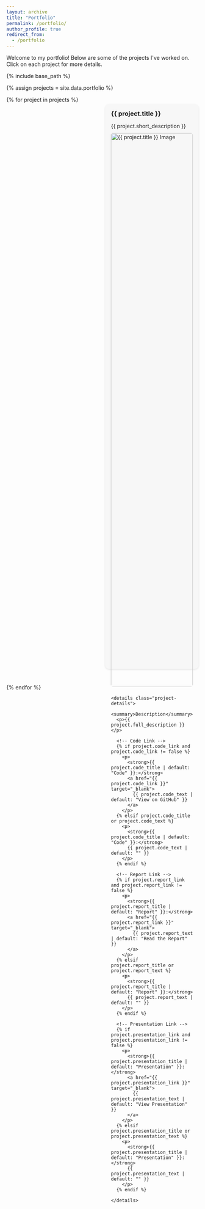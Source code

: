 ```yaml
---
layout: archive
title: "Portfolio"
permalink: /portfolio/
author_profile: true
redirect_from:
  - /portfolio
---
```


Welcome to my portfolio! Below are some of the projects I've worked on. Click on each project for more details.

{% include base_path %}

{% assign projects = site.data.portfolio %}

<div class="portfolio-container">
  {% for project in projects %}
  <div class="portfolio-item">
    <h3 class="project-title">{{ project.title }}</h3>
    <p class="short-description">{{ project.short_description }}</p>
    <img src="{{ project.image }}" alt="{{ project.title }} Image" class="portfolio-image">

    <details class="project-details">
      <summary>Description</summary>
      <p>{{ project.full_description }}</p>

      <!-- Code Link -->
      {% if project.code_link and project.code_link != false %}
        <p>
          <strong>{{ project.code_title | default: "Code" }}:</strong> 
          <a href="{{ project.code_link }}" target="_blank">
            {{ project.code_text | default: "View on GitHub" }}
          </a>
        </p>
      {% elsif project.code_title or project.code_text %}
        <p>
          <strong>{{ project.code_title | default: "Code" }}:</strong> 
          {{ project.code_text | default: "" }}
        </p>
      {% endif %}

      <!-- Report Link -->
      {% if project.report_link and project.report_link != false %}
        <p>
          <strong>{{ project.report_title | default: "Report" }}:</strong> 
          <a href="{{ project.report_link }}" target="_blank">
            {{ project.report_text | default: "Read the Report" }}
          </a>
        </p>
      {% elsif project.report_title or project.report_text %}
        <p>
          <strong>{{ project.report_title | default: "Report" }}:</strong> 
          {{ project.report_text | default: "" }}
        </p>
      {% endif %}

      <!-- Presentation Link -->
      {% if project.presentation_link and project.presentation_link != false %}
        <p>
          <strong>{{ project.presentation_title | default: "Presentation" }}:</strong> 
          <a href="{{ project.presentation_link }}" target="_blank">
            {{ project.presentation_text | default: "View Presentation" }}
          </a>
        </p>
      {% elsif project.presentation_title or project.presentation_text %}
        <p>
          <strong>{{ project.presentation_title | default: "Presentation" }}:</strong> 
          {{ project.presentation_text | default: "" }}
        </p>
      {% endif %}
      
    </details>
  </div>
  {% endfor %}
</div>

<style>
  .portfolio-container {
    display: grid;
    grid-template-columns: repeat(2, 1fr); /* Two items per row */
    gap: 20px; /* Space between items */
  }

  @media screen and (max-width: 768px) {
    .portfolio-container {
      grid-template-columns: 1fr; /* One item per row on smaller screens */
    }
  }

  .portfolio-item {
    background: #f7f7f7;
    padding: 15px;
    border-radius: 10px;
    box-shadow: 0 2px 5px rgba(0, 0, 0, 0.1);
    transition: box-shadow 0.3s ease;
    margin-top: 20px;
    margin-bottom: 20px;
  }

  .portfolio-item:hover {
    box-shadow: 0 4px 10px rgba(0, 0, 0, 0.2);
  }

  .portfolio-image {
    width: 100%;
    height: auto;
    border-radius: 5px;
    margin-bottom: 10px;
  }

  .project-title {
    font-size: 1.17em; /* Matches the size of ### (h3) in Markdown */
    font-weight: bold;
    margin-top: 0;
    margin-bottom: 10px;
  }

  .short-description {
    font-size: 1em; /* Standard font size */
    margin-bottom: 10px;
  }

  .project-details summary {
    cursor: pointer;
    font-weight: bold;
    font-size: 0.95em; /* Slightly smaller than short description */
    margin-bottom: 5px;
  }

  .project-details p {
    font-size: 0.9em; /* Smaller size for detail paragraphs */
    margin: 0 0 5px 0; /* Maintain small spacing between paragraphs */
  }

  .project-details p a {
    color: #3366cc;
    text-decoration: none;
    transition: color 0.2s ease;
  }

  .project-details p a:hover {
    color: #0056b3;
  }
</style>
